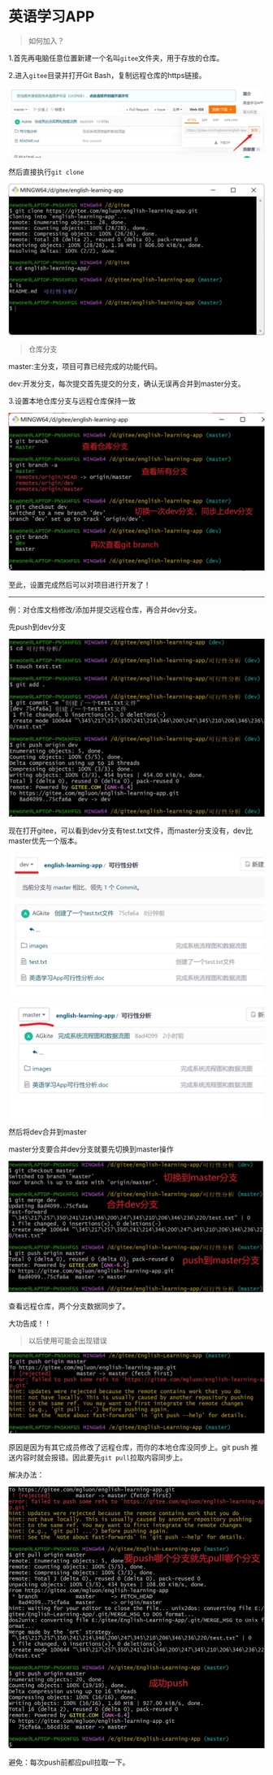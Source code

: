 # 英语学习APP

> 如何加入？

1.首先再电脑任意位置新建一个名叫`gitee`文件夹，用于存放的仓库。

2.进入`gitee`目录并打开Git Bash，复制远程仓库的https链接。

![](images/Snipaste_2023-10-04_00-02-07.jpg)

然后直接执行`git clone`

![](images/Snipaste_2023-10-04_00-17-18.jpg)

> 仓库分支

master:主分支，项目可靠已经完成的功能代码。

dev:开发分支，每次提交首先提交的分支，确认无误再合并到master分支。

3.设置本地仓库分支与远程仓库保持一致

![](images/Snipaste_2023-10-04_00-27-55.jpg)

至此，设置完成然后可以对项目进行开发了！

---

例：对仓库文档修改/添加并提交远程仓库，再合并dev分支。

先push到dev分支

![](images/Snipaste_2023-10-04_00-38-17.jpg)

现在打开gitee，可以看到dev分支有test.txt文件，而master分支没有，dev比master优先一个版本。

![](images/Snipaste_2023-10-04_00-44-57.jpg)

![](images/Snipaste_2023-10-04_00-45-19.jpg)

然后将dev合并到master

master分支要合并dev分支就要先切换到master操作

![](images/Snipaste_2023-10-04_00-53-46.jpg)

查看远程仓库，两个分支数据同步了。

大功告成！！

> 以后使用可能会出现错误

![](images/Snipaste_2023-10-04_01-01-30.jpg)

原因是因为有其它成员修改了远程仓库，而你的本地仓库没同步上。git push 推送内容时就会报错。因此要先`git pull`拉取内容同步上。

解决办法：

![](images/Snipaste_2023-10-04_01-07-45.jpg)

避免：每次push前都应pull拉取一下。